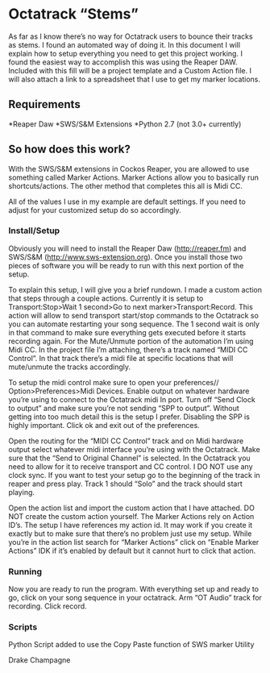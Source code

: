 # Octatrack “Stems”
 
As far as I know there’s no way for Octatrack users to bounce their tracks as stems. I found an automated way of doing it. 
In this document I will explain how to setup everything you need to get this project working. I found the easiest way to accomplish 
this was using the Reaper DAW. Included with this fill will be a project template and a Custom Action file. I will also attach a link 
to a spreadsheet that I use to get my marker locations.

## Requirements
*Reaper Daw
*SWS/S&M Extensions
*Python 2.7 (not 3.0+ currently) 
 
## So how does this work?

With the SWS/S&M extensions in Cockos Reaper, you are allowed to use something called Marker Actions. Marker Actions allow 
you to basically run shortcuts/actions. The other method that completes this all is Midi CC. 

All of the values I use in my example are default settings. If you need to adjust for your customized setup do so accordingly. 

### Install/Setup

Obviously you will need to install the Reaper Daw (http://reaper.fm) and SWS/S&M (http://www.sws-extension.org). Once you install 
those two pieces of software you will be ready to run with this next portion of the setup.

To explain this setup, I will give you a brief rundown. I made a custom action that steps through a couple actions. Currently it is 
setup to Transport:Stop>Wait 1 second>Go to next marker>Transport:Record. This action will allow to send transport start/stop commands to the 
Octatrack so you can automate restarting your song sequence. The 1 second wait is only in that command to make sure everything gets executed before 
it starts recording again. For the Mute/Unmute portion of the automation I’m using Midi CC. In the project file I’m attaching, there’s a track named 
“MIDI CC Control”. In that track there’s a midi file at specific locations that will mute/unmute the tracks accordingly. 

To setup the midi control make sure to open your preferences// Option>Preferences>Midi Devices. Enable output on whatever hardware you’re using 
to connect to the Octatrack midi In port. Turn off “Send Clock to output” and make sure you’re not sending “SPP to output”. Without getting into too much 
detail this is the setup I prefer. Disabling the SPP is highly important. Click ok and exit out of the preferences. 
	
Open the routing for the “MIDI CC Control” track and on Midi hardware output select whatever midi interface you’re using with the Octatrack. Make 
sure that the “Send to Original Channel” is selected. In the Octatrack you need to allow for it to receive transport and CC control. I DO NOT use any 
clock sync. If you want to test your setup go to the beginning of the track in reaper and press play. Track 1 should “Solo” and the track should start playing. 

Open the action list and import the custom action that I have attached. DO NOT create the custom action yourself. The Marker Actions 
rely on Action ID’s. The setup I have references my action id. It may work if you create it exactly but to make sure that there’s no problem just 
use my setup. While you’re in the action list search for “Marker Actions” click on “Enable Marker Actions” IDK if it’s enabled by default but it cannot 
hurt to click that action. 
	
### Running
Now you are ready to run the program. With everything set up and ready to go, click on your song sequence in your octatrack. Arm “OT Audio” track 
for recording. Click record. 

### Scripts
Python Script added to use the Copy Paste function of SWS marker Utility

Drake Champagne

